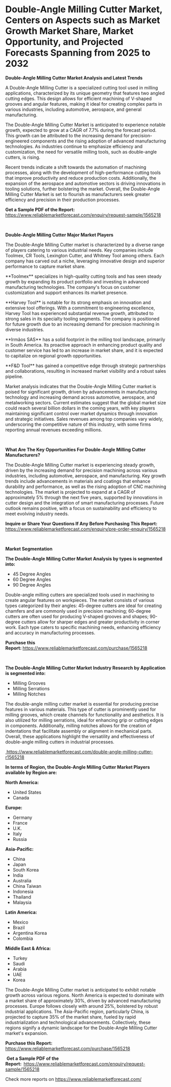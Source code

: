 <p><h1>Double-Angle Milling Cutter Market, Centers on Aspects such as Market Growth Market Share, Market Opportunity, and Projected Forecasts Spanning from 2025 to 2032</h1></p><p><strong>Double-Angle Milling Cutter Market Analysis and Latest Trends</strong></p>
<p><p>A Double-Angle Milling Cutter is a specialized cutting tool used in milling applications, characterized by its unique geometry that features two angled cutting edges. This design allows for efficient machining of V-shaped grooves and angular features, making it ideal for creating complex parts in various industries, including automotive, aerospace, and general manufacturing.</p><p>The Double-Angle Milling Cutter Market is anticipated to experience notable growth, expected to grow at a CAGR of 7.7% during the forecast period. This growth can be attributed to the increasing demand for precision-engineered components and the rising adoption of advanced manufacturing technologies. As industries continue to emphasize efficiency and customization, the need for versatile milling tools, such as double-angle cutters, is rising.</p><p>Recent trends indicate a shift towards the automation of machining processes, along with the development of high-performance cutting tools that improve productivity and reduce production costs. Additionally, the expansion of the aerospace and automotive sectors is driving innovations in tooling solutions, further bolstering the market. Overall, the Double-Angle Milling Cutter Market is set to flourish as manufacturers seek greater efficiency and precision in their production processes.</p></p>
<p><strong>Get a Sample PDF of the Report:&nbsp;</strong> <a href="https://www.reliablemarketforecast.com/enquiry/request-sample/1565218?utm_campaign=2301&utm_medium=2&utm_source=Github&utm_content=ia&utm_term=25022025&utm_id=double-angle-milling-cutter">https://www.reliablemarketforecast.com/enquiry/request-sample/1565218</a></p>
<p>&nbsp;</p>
<p><strong>Double-Angle Milling Cutter Major Market Players</strong></p>
<p><p>The Double-Angle Milling Cutter market is characterized by a diverse range of players catering to various industrial needs. Key companies include Toolmex, CR Tools, Lexington Cutter, and Whitney Tool among others. Each company has carved out a niche, leveraging innovative design and superior performance to capture market share.</p><p>**Toolmex** specializes in high-quality cutting tools and has seen steady growth by expanding its product portfolio and investing in advanced manufacturing technologies. The company's focus on customer customization and support enhances its market presence.</p><p>**Harvey Tool** is notable for its strong emphasis on innovation and extensive tool offerings. With a commitment to engineering excellence, Harvey Tool has experienced substantial revenue growth, attributed to strong sales in its specialty tooling segments. The company is positioned for future growth due to an increasing demand for precision machining in diverse industries.</p><p>**Irmãos SAS** has a solid footprint in the milling tool landscape, primarily in South America. Its proactive approach in enhancing product quality and customer service has led to an increase in market share, and it is expected to capitalize on regional growth opportunities.</p><p>**F&D Tool** has gained a competitive edge through strategic partnerships and collaborations, resulting in increased market visibility and a robust sales pipeline.</p><p>Market analysis indicates that the Double-Angle Milling Cutter market is poised for significant growth, driven by advancements in manufacturing technology and increasing demand across automotive, aerospace, and metalworking sectors. Current estimates suggest that the global market size could reach several billion dollars in the coming years, with key players maintaining significant control over market dynamics through innovation and strategic initiatives. Sales revenues among top companies vary widely, underscoring the competitive nature of this industry, with some firms reporting annual revenues exceeding millions.</p></p>
<p>&nbsp;</p>
<p><strong>What Are The Key Opportunities For Double-Angle Milling Cutter Manufacturers?</strong></p>
<p><p>The Double-Angle Milling Cutter market is experiencing steady growth, driven by the increasing demand for precision machining across various industries, including automotive, aerospace, and manufacturing. Key growth trends include advancements in materials and coatings that enhance durability and performance, as well as the rising adoption of CNC machining technologies. The market is projected to expand at a CAGR of approximately 5% through the next five years, supported by innovations in cutter design and the integration of smart manufacturing processes. Future outlook remains positive, with a focus on sustainability and efficiency to meet evolving industry needs.</p></p>
<p><strong>Inquire or Share Your Questions If Any Before Purchasing This Report:</strong> <a href="https://www.reliablemarketforecast.com/enquiry/pre-order-enquiry/1565218?utm_campaign=2301&utm_medium=2&utm_source=Github&utm_content=ia&utm_term=25022025&utm_id=double-angle-milling-cutter">https://www.reliablemarketforecast.com/enquiry/pre-order-enquiry/1565218</a></p>
<p>&nbsp;</p>
<p><strong>Market Segmentation</strong></p>
<p><strong>The Double-Angle Milling Cutter Market Analysis by types is segmented into:</strong></p>
<p><ul><li>45 Degree Angles</li><li>60 Degree Angles</li><li>90 Degree Angles</li></ul></p>
<p><p>Double-angle milling cutters are specialized tools used in machining to create angular features on workpieces. The market consists of various types categorized by their angles: 45-degree cutters are ideal for creating chamfers and are commonly used in precision machining; 60-degree cutters are often used for producing V-shaped grooves and shapes; 90-degree cutters allow for sharper edges and greater productivity in corner work. Each type caters to specific machining needs, enhancing efficiency and accuracy in manufacturing processes.</p></p>
<p><strong>Purchase this Report:&nbsp;</strong><a href="https://www.reliablemarketforecast.com/purchase/1565218?utm_campaign=2301&utm_medium=2&utm_source=Github&utm_content=ia&utm_term=25022025&utm_id=double-angle-milling-cutter">https://www.reliablemarketforecast.com/purchase/1565218</a></p>
<p>&nbsp;</p>
<p><strong>The Double-Angle Milling Cutter Market Industry Research by Application is segmented into:</strong></p>
<p><ul><li>Milling Grooves</li><li>Milling Serrations</li><li>Milling Notches</li></ul></p>
<p><p>The double-angle milling cutter market is essential for producing precise features in various materials. This type of cutter is prominently used for milling grooves, which create channels for functionality and aesthetics. It is also utilized for milling serrations, ideal for enhancing grip or cutting edges in components. Additionally, milling notches allows for the creation of indentations that facilitate assembly or alignment in mechanical parts. Overall, these applications highlight the versatility and effectiveness of double-angle milling cutters in industrial processes.</p></p>
<p><a href="https://www.reliablemarketforecast.com/double-angle-milling-cutter-r1565218?utm_campaign=2301&utm_medium=2&utm_source=Github&utm_content=ia&utm_term=25022025&utm_id=double-angle-milling-cutter">&nbsp;https://www.reliablemarketforecast.com/double-angle-milling-cutter-r1565218</a></p>
<p><strong>In terms of Region, the Double-Angle Milling Cutter Market Players available by Region are:</strong></p>
<p>
    <p> <strong> North America: </strong>
        <ul>
            <li>United States</li>
            <li>Canada</li>
        </ul>
        </p> 
    <p> <strong> Europe: </strong>
        <ul>
            <li>Germany</li>
            <li>France</li>
            <li>U.K.</li>
            <li>Italy</li>
            <li>Russia</li>
        </ul>
        </p> 
    <p> <strong> Asia-Pacific: </strong>
        <ul>
            <li>China</li>
            <li>Japan</li>
            <li>South Korea</li>
            <li>India</li>
            <li>Australia</li>
            <li>China Taiwan</li>
            <li>Indonesia</li>
            <li>Thailand</li>
            <li>Malaysia</li>
        </ul>
        </p> 
    <p> <strong> Latin America: </strong>
        <ul>
            <li>Mexico</li>
            <li>Brazil</li>
            <li>Argentina Korea</li>
            <li>Colombia</li>
        </ul>
        </p> 
    <p> <strong> Middle East & Africa: </strong>
        <ul>
            <li>Turkey</li>
            <li>Saudi</li>
            <li>Arabia</li>
            <li>UAE</li>
            <li>Korea</li>
        </ul>
    </p>
    </p>
<p><p>The Double-Angle Milling Cutter market is anticipated to exhibit notable growth across various regions. North America is expected to dominate with a market share of approximately 30%, driven by advanced manufacturing processes. Europe follows closely with around 25%, bolstered by robust industrial applications. The Asia-Pacific region, particularly China, is projected to capture 35% of the market share, fueled by rapid industrialization and technological advancements. Collectively, these regions signify a dynamic landscape for the Double-Angle Milling Cutter market's expansion.</p></p>
<p><strong>Purchase this Report: </strong><a href="https://www.reliablemarketforecast.com/purchase/1565218?utm_campaign=2301&utm_medium=2&utm_source=Github&utm_content=ia&utm_term=25022025&utm_id=double-angle-milling-cutter">https://www.reliablemarketforecast.com/purchase/1565218</a></p>
<p>&nbsp;<strong>Get a Sample PDF of the Report:&nbsp;&nbsp;</strong><a href="https://www.reliablemarketforecast.com/enquiry/request-sample/1565218?utm_campaign=2301&utm_medium=2&utm_source=Github&utm_content=ia&utm_term=25022025&utm_id=double-angle-milling-cutter">https://www.reliablemarketforecast.com/enquiry/request-sample/1565218</a></p>
<p><strong></strong></p>
<p>Check more reports on <a href="https://www.reliablemarketforecast.com/?utm_campaign=2301&utm_medium=2&utm_source=Github&utm_content=ia&utm_term=25022025&utm_id=double-angle-milling-cutter">https://www.reliablemarketforecast.com/</a></p>